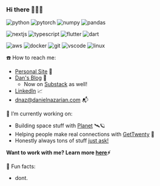 ### Hi there 🐧🥸👹

<p align="left">
  <img alt="python" src="https://img.shields.io/badge/Python-3776AB?style=flat-square&logo=python&logoColor=white" />
  <img alt="pytorch" src="https://img.shields.io/badge/PyTorch-EE4C2C?style=flat-square&logo=PyTorch&logoColor=white" />
  <img alt="numpy" src="https://img.shields.io/badge/numpy-%23013243.svg?style=flat-square&logo=numpy&logoColor=white" />
  <img alt="pandas" src="https://img.shields.io/badge/pandas-%23150458.svg?style=flat-square&logo=pandas&logoColor=white" />
<p>

<p align='left'>
  <img alt="nextjs" src="https://img.shields.io/badge/Next-black?style=flat-square&logo=next.js&logoColor=white" />
  <img alt="typescript" src="https://img.shields.io/badge/typescript-%23007ACC.svg?style=flat-square&logo=typescript&logoColor=white" />
  <img alt="flutter" src="https://img.shields.io/badge/Flutter-%2302569B.svg?style=flat-square&logo=Flutter&logoColor=white" />
  <img alt="dart" src="https://img.shields.io/badge/dart-%230175C2.svg?style=flat-square&logo=dart&logoColor=white" />
</p>

<p align="left">
  <img alt="aws" src="https://img.shields.io/badge/AWS-%23FF9900.svg?style=flat-square&logo=amazon-aws&logoColor=white" />
  <img alt="docker" src="https://img.shields.io/badge/Docker-2CA5E0?style=flat-square&logo=docker&logoColor=white" >
  <img alt="git" src="https://img.shields.io/badge/Git-F05032?style=flat-square&logo=git&logoColor=white" />
  <img alt="vscode" src="https://img.shields.io/badge/Visual_Studio_Code-0078D4?style=flat-square&logo=visual%20studio%20code&logoColor=white" >
  <img alt="linux" src="https://img.shields.io/badge/Linux-FCC624?style=flat-square&logo=linux&logoColor=black" />
</p>

  
☎️ How to reach me:
- [Personal Site](https://danielnazarian.com) 🐊
- [Dan's Blog](https://blog.danielnazarian.com/blog/posts/) 🙊
    - Now on [Substack](https://dnaz.substack.com) as well!
- [LinkedIn](https://www.linkedin.com/in/daniel-nazarian) 📈
- <dnaz@danielnazarian.com> 📬

🧪 I’m currently working on:
- Building space stuff with [Planet](https://www.planet.com/) 🛰🪐
- Helping people make real connections with [GetTwenty](https://www.gettwenty.com) 📆
- Honestly always tons of stuff [just ask!](https://danielnazarian.com/contact)

**Want to work with me? Learn more [here](https://www.danielnazarian.com/work-with-me)⚡️**

🎉 Fun facts:
- dont.

<!--
<p align="left">
  <a href="https://github.com/dan1229?tab=repositories">
    <img src="https://github-readme-stats.vercel.app/api?username=dan1229&theme=tokyonight&include_all_commits=true" alt="github readme stats" height="156"/>
  </a>
</p>
-->


<!--
**dan1229/dan1229** is a ✨ _special_ ✨ repository because its `README.md` (this file) appears on your GitHub profile.

Here are some ideas to get you started:

- 🔭 I’m currently working on ...
- 🌱 I’m currently learning ...
- 👯 I’m looking to collaborate on ...
- 🤔 I’m looking for help with ...
- 💬 Ask me about ...
- 📫 How to reach me: ...
- 😄 Pronouns: ...
- ⚡ Fun fact: ...
-->
